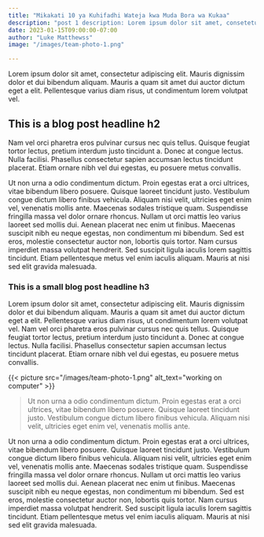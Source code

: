 ```yaml
---
title: "Mikakati 10 ya Kuhifadhi Wateja kwa Muda Bora wa Kukaa"
description: "post 1 description: Lorem ipsum dolor sit amet, consetetur sadipscing elitr, sed diam nonumy."
date: 2023-01-15T09:00:00-07:00
author: "Luke Matthewss"
image: "/images/team-photo-1.png"

---
```


Lorem ipsum dolor sit amet, consectetur adipiscing elit. Mauris dignissim dolor et dui bibendum aliquam. Mauris a quam sit amet dui auctor dictum eget a elit. Pellentesque varius diam risus, ut condimentum lorem volutpat vel.

## This is a blog post headline h2

Nam vel orci pharetra eros pulvinar cursus nec quis tellus. Quisque feugiat tortor lectus, pretium interdum justo tincidunt a. Donec at congue lectus. Nulla facilisi. Phasellus consectetur sapien accumsan lectus tincidunt placerat. Etiam ornare nibh vel dui egestas, eu posuere metus convallis.

Ut non urna a odio condimentum dictum. Proin egestas erat a orci ultrices, vitae bibendum libero posuere. Quisque laoreet tincidunt justo. Vestibulum congue dictum libero finibus vehicula. Aliquam nisi velit, ultricies eget enim vel, venenatis mollis ante. Maecenas sodales tristique quam. Suspendisse fringilla massa vel dolor ornare rhoncus. Nullam ut orci mattis leo varius laoreet sed mollis dui. Aenean placerat nec enim ut finibus. Maecenas suscipit nibh eu neque egestas, non condimentum mi bibendum. Sed est eros, molestie consectetur auctor non, lobortis quis tortor. Nam cursus imperdiet massa volutpat hendrerit. Sed suscipit ligula iaculis lorem sagittis tincidunt. Etiam pellentesque metus vel enim iaculis aliquam. Mauris at nisi sed elit gravida malesuada.

### This is a small blog post headline h3

Lorem ipsum dolor sit amet, consectetur adipiscing elit. Mauris dignissim dolor et dui bibendum aliquam. Mauris a quam sit amet dui auctor dictum eget a elit. Pellentesque varius diam risus, ut condimentum lorem volutpat vel. Nam vel orci pharetra eros pulvinar cursus nec quis tellus. Quisque feugiat tortor lectus, pretium interdum justo tincidunt a. Donec at congue lectus. Nulla facilisi. Phasellus consectetur sapien accumsan lectus tincidunt placerat. Etiam ornare nibh vel dui egestas, eu posuere metus convallis.

{{< picture src="/images/team-photo-1.png" alt_text="working on computer" >}}

> Ut non urna a odio condimentum dictum. Proin egestas erat a orci ultrices, vitae bibendum libero posuere. Quisque laoreet tincidunt justo. Vestibulum congue dictum libero finibus vehicula. Aliquam nisi velit, ultricies eget enim vel, venenatis mollis ante.

Ut non urna a odio condimentum dictum. Proin egestas erat a orci ultrices, vitae bibendum libero posuere. Quisque laoreet tincidunt justo. Vestibulum congue dictum libero finibus vehicula. Aliquam nisi velit, ultricies eget enim vel, venenatis mollis ante. Maecenas sodales tristique quam. Suspendisse fringilla massa vel dolor ornare rhoncus. Nullam ut orci mattis leo varius laoreet sed mollis dui. Aenean placerat nec enim ut finibus. Maecenas suscipit nibh eu neque egestas, non condimentum mi bibendum. Sed est eros, molestie consectetur auctor non, lobortis quis tortor. Nam cursus imperdiet massa volutpat hendrerit. Sed suscipit ligula iaculis lorem sagittis tincidunt. Etiam pellentesque metus vel enim iaculis aliquam. Mauris at nisi sed elit gravida malesuada.
